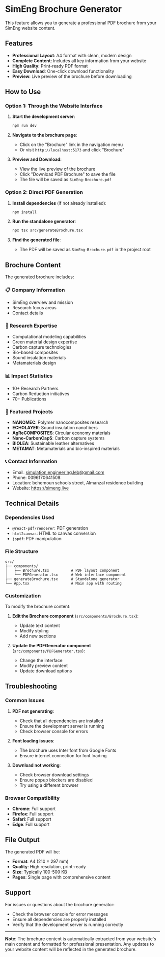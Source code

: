# SimEng Brochure Generator

This feature allows you to generate a professional PDF brochure from your SimEng website content.

## Features

- **Professional Layout**: A4 format with clean, modern design
- **Complete Content**: Includes all key information from your website
- **High Quality**: Print-ready PDF format
- **Easy Download**: One-click download functionality
- **Preview**: Live preview of the brochure before downloading

## How to Use

### Option 1: Through the Website Interface

1. **Start the development server**:
   ```bash
   npm run dev
   ```

2. **Navigate to the brochure page**:
   - Click on the "Brochure" link in the navigation menu
   - Or visit `http://localhost:5173` and click "Brochure"

3. **Preview and Download**:
   - View the live preview of the brochure
   - Click "Download PDF Brochure" to save the file
   - The file will be saved as `SimEng-Brochure.pdf`

### Option 2: Direct PDF Generation

1. **Install dependencies** (if not already installed):
   ```bash
   npm install
   ```

2. **Run the standalone generator**:
   ```bash
   npx tsx src/generateBrochure.tsx
   ```

3. **Find the generated file**:
   - The PDF will be saved as `SimEng-Brochure.pdf` in the project root

## Brochure Content

The generated brochure includes:

### 📋 Company Information
- SimEng overview and mission
- Research focus areas
- Contact details

### 🔬 Research Expertise
- Computational modeling capabilities
- Green material design expertise
- Carbon capture technologies
- Bio-based composites
- Sound insulation materials
- Metamaterials design

### 📊 Impact Statistics
- 10+ Research Partners
- Carbon Reduction initiatives
- 70+ Publications

### 🚀 Featured Projects
- **NANOMEC**: Polymer nanocomposites research
- **ECHOLAYER**: Sound insulation nanofibers
- **AgReCOMPOSITES**: Circular economy materials
- **Nano-CarbonCapS**: Carbon capture systems
- **BIOLEA**: Sustainable leather alternatives
- **METAMAT**: Metamaterials and bio-inspired materials

### 📞 Contact Information
- Email: simulation.engineering.leb@gmail.com
- Phone: 0096170641508
- Location: bchemoun schools street, Almanzal residence building
- Website: https://simeng.live

## Technical Details

### Dependencies Used
- `@react-pdf/renderer`: PDF generation
- `html2canvas`: HTML to canvas conversion
- `jspdf`: PDF manipulation

### File Structure
```
src/
├── components/
│   ├── Brochure.tsx          # PDF layout component
│   └── PDFGenerator.tsx      # Web interface component
├── generateBrochure.tsx      # Standalone generator
└── App.tsx                   # Main app with routing
```

### Customization

To modify the brochure content:

1. **Edit the Brochure component** (`src/components/Brochure.tsx`):
   - Update text content
   - Modify styling
   - Add new sections

2. **Update the PDFGenerator component** (`src/components/PDFGenerator.tsx`):
   - Change the interface
   - Modify preview content
   - Update download options

## Troubleshooting

### Common Issues

1. **PDF not generating**:
   - Check that all dependencies are installed
   - Ensure the development server is running
   - Check browser console for errors

2. **Font loading issues**:
   - The brochure uses Inter font from Google Fonts
   - Ensure internet connection for font loading

3. **Download not working**:
   - Check browser download settings
   - Ensure popup blockers are disabled
   - Try using a different browser

### Browser Compatibility

- **Chrome**: Full support
- **Firefox**: Full support
- **Safari**: Full support
- **Edge**: Full support

## File Output

The generated PDF will be:
- **Format**: A4 (210 × 297 mm)
- **Quality**: High resolution, print-ready
- **Size**: Typically 100-500 KB
- **Pages**: Single page with comprehensive content

## Support

For issues or questions about the brochure generator:
- Check the browser console for error messages
- Ensure all dependencies are properly installed
- Verify that the development server is running correctly

---

**Note**: The brochure content is automatically extracted from your website's main content and formatted for professional presentation. Any updates to your website content will be reflected in the generated brochure. 